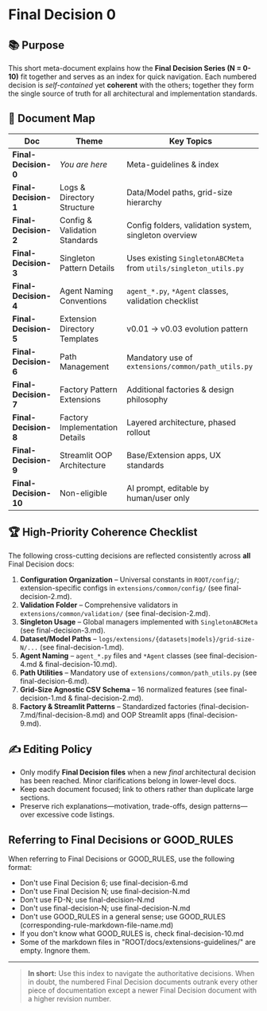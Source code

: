 # Final Decision 0

## 📚 Purpose

This short meta-document explains how the **Final Decision Series (N = 0-10)** fit together and serves as an index for quick navigation.  Each numbered decision is *self-contained* yet **coherent** with the others; together they form the single source of truth for all architectural and implementation standards.

## 🔢 Document Map

| Doc | Theme | Key Topics |
|-----|-------|-----------|
| **Final-Decision-0** | *You are here* | Meta-guidelines & index |
| **Final-Decision-1** | Logs & Directory Structure | Data/Model paths, grid-size hierarchy |
| **Final-Decision-2** | Config & Validation Standards | Config folders, validation system, singleton overview |
| **Final-Decision-3** | Singleton Pattern Details | Uses existing `SingletonABCMeta` from `utils/singleton_utils.py` |
| **Final-Decision-4** | Agent Naming Conventions | `agent_*.py`, `*Agent` classes, validation checklist |
| **Final-Decision-5** | Extension Directory Templates | v0.01 → v0.03 evolution pattern |
| **Final-Decision-6** | Path Management | Mandatory use of `extensions/common/path_utils.py` |
| **Final-Decision-7** | Factory Pattern Extensions | Additional factories & design philosophy |
| **Final-Decision-8** | Factory Implementation Details | Layered architecture, phased rollout |
| **Final-Decision-9** | Streamlit OOP Architecture | Base/Extension apps, UX standards |
| **Final-Decision-10** | Non-eligible | AI prompt, editable by human/user only |

## 🏆 High-Priority Coherence Checklist

The following cross-cutting decisions are reflected consistently across **all** Final Decision docs:

1. **Configuration Organization** – Universal constants in `ROOT/config/`; extension-specific configs in `extensions/common/config/` (see final-decision-2.md).
2. **Validation Folder** – Comprehensive validators in `extensions/common/validation/` (see final-decision-2.md).
3. **Singleton Usage** – Global managers implemented with `SingletonABCMeta` (see final-decision-3.md).
4. **Dataset/Model Paths** – `logs/extensions/{datasets|models}/grid-size-N/...` (see final-decision-1.md).
5. **Agent Naming** – `agent_*.py` files and `*Agent` classes (see final-decision-4.md & final-decision-10.md).
6. **Path Utilities** – Mandatory use of `extensions/common/path_utils.py` (see final-decision-6.md).
7. **Grid-Size Agnostic CSV Schema** – 16 normalized features (see final-decision-1.md & final-decision-2.md).
8. **Factory & Streamlit Patterns** – Standardized factories (final-decision-7.md/final-decision-8.md) and OOP Streamlit apps (final-decision-9.md).

## ✍️ Editing Policy

* Only modify **Final Decision files** when a new *final* architectural decision has been reached.  Minor clarifications belong in lower-level docs.
* Keep each document focused; link to others rather than duplicate large sections.
* Preserve rich explanations—motivation, trade-offs, design patterns—over excessive code listings.

## Referring to Final Decisions or GOOD_RULES

When referring to Final Decisions or GOOD_RULES, use the following format:
- Don't use Final Decision 6; use final-decision-6.md
- Don't use Final Decision N; use final-decision-N.md
- Don't use FD-N; use final-decision-N.md
- Don't use final-decision-N; use final-decision-N.md
- Don't use GOOD_RULES in a general sense; use GOOD_RULES (corresponding-rule-markdown-file-name.md)
- If you don't know what GOOD_RULES is, check final-decision-10.md 
- Some of the markdown files in "ROOT/docs/extensions-guidelines/" are empty. Ingnore them.
---

> **In short:** Use this index to navigate the authoritative decisions.  When in doubt, the numbered Final Decision documents outrank every other piece of documentation except a newer Final Decision document with a higher revision number.